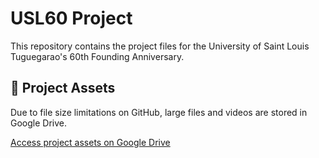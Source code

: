 # USL60 Project

This repository contains the project files for the University of Saint Louis Tuguegarao's 60th Founding Anniversary.

## 📁 Project Assets
Due to file size limitations on GitHub, large files and videos are stored in Google Drive.

[Access project assets on Google Drive](https://drive.google.com/drive/u/2/folders/1GSEyR_yn5co4pbE680qHHITfzeuoz0kv)
